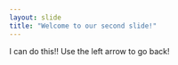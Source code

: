 ```yaml
---
layout: slide
title: "Welcome to our second slide!"
---
```

I can do this!!
Use the left arrow to go back!
